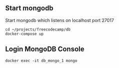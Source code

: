 ## Start mongodb

Start mongodb which listens on localhost port 27017 
```
cd ~/projects/freecodecamp/db
docker-compose up
```

## Login MongoDB Console
```
docker exec -it db_mongo_1 mongo
```

